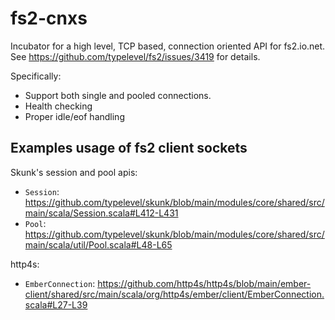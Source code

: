 # fs2-cnxs

Incubator for a high level, TCP based, connection oriented API for fs2.io.net. See https://github.com/typelevel/fs2/issues/3419 for details.


Specifically:
- Support both single and pooled connections.
- Health checking
- Proper idle/eof handling


## Examples usage of fs2 client sockets

Skunk's session and pool apis:
- `Session`: https://github.com/typelevel/skunk/blob/main/modules/core/shared/src/main/scala/Session.scala#L412-L431
- `Pool`: https://github.com/typelevel/skunk/blob/main/modules/core/shared/src/main/scala/util/Pool.scala#L48-L65

http4s:
- `EmberConnection`: https://github.com/http4s/http4s/blob/main/ember-client/shared/src/main/scala/org/http4s/ember/client/EmberConnection.scala#L27-L39


